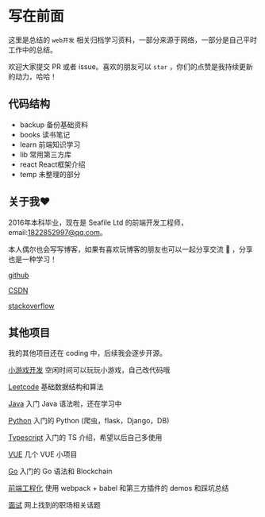 # 写在前面

这里是总结的 `web开发` 相关归档学习资料，一部分来源于网络，一部分是自己平时工作中的总结。

欢迎大家提交 PR 或者 issue。喜欢的朋友可以 `star` ，你们的点赞是我持续更新的动力，哈哈！


## 代码结构

- backup 备份基础资料
- books 读书笔记
- learn 前端知识学习
- lib 常用第三方库
- react React框架介绍
- temp 未整理的部分


## 关于我:heart:

2016年本科毕业，现在是 Seafile Ltd 的前端开发工程师，email:1822852997@qq.com。

本人偶尔也会写写博客，如果有喜欢玩博客的朋友也可以一起分享交流 :handshake: ，分享也是一种学习！

[github](https://github.com/Michael18811380328)

[CSDN](https://blog.csdn.net/weixin_41697143)

[stackoverflow](https://stackoverflow.com/users/14245047/michael-an)

## 其他项目

我的其他项目还在 coding 中，后续我会逐步开源。

[小游戏开发](https://github.com/Michael18811380328/game) 空闲时间可以玩玩小游戏，自己改代码哦

[Leetcode](https://github.com/Michael18811380328/LeetCode) 基础数据结构和算法

[Java](https://github.com/Michael18811380328/HelloJava) 入门 Java 语法啦，还在学习中

[Python](https://github.com/Michael18811380328/HelloPython) 入门的 Python (爬虫，flask，Django，DB)

[Typescript](https://github.com/Michael18811380328/HelloTs) 入门的 TS 介绍，希望以后自己多使用

[VUE](https://github.com/Michael18811380328/HelloVUE) 几个 VUE 小项目

[Go](https://github.com/Michael18811380328/HelloGo) 入门的 Go 语法和 Blockchain

[前端工程化](https://github.com/Michael18811380328/webpack-babel) 使用 webpack + babel 和第三方插件的 demos 和踩坑总结

[面试](https://github.com/Michael18811380328/interview) 网上找到的职场相关话题

